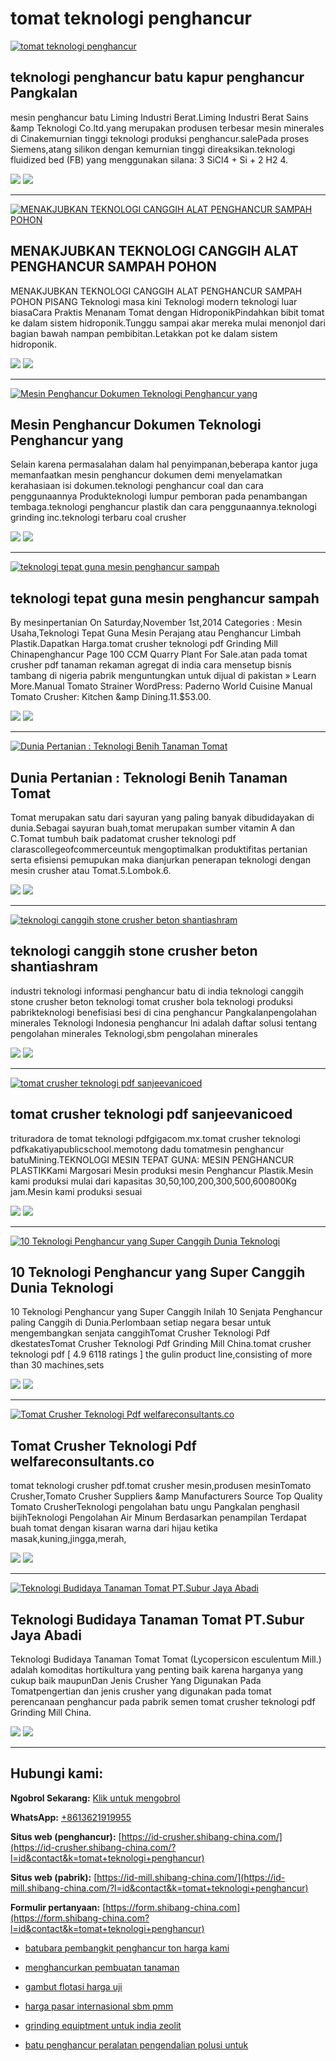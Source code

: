 # tomat teknologi penghancur

<a href="https://swt.shibang-china.com/?l=id&img&k=tomat+teknologi+penghancur" target="_blank">![tomat teknologi penghancur](http://static.shibang-china.com/all-800x300/963.jpg)</a>

## teknologi penghancur batu kapur penghancur Pangkalan
mesin penghancur batu Liming Industri Berat.Liming Industri Berat Sains &amp Teknologi Co.ltd.yang merupakan produsen terbesar mesin minerales di Cinakemurnian tinggi teknologi produksi penghancur.salePada proses Siemens,atang silikon dengan kemurnian tinggi direaksikan.teknologi fluidized bed (FB) yang menggunakan silana: 3 SiCl4 + Si + 2 H2 4.


<a href="https://whatsapp.shibangsoft.com/WhatsApp.php" target="_blank" title="WhatsApp">![](http://static.shibang-china.com/icon/whatsapp.png)</a> <a href="https://swt.shibang-china.com/?l=id&icon&k=tomat+teknologi+penghancur" target="_blank">![](http://static.shibang-china.com/icon/chat-id.png)</a>

---

<a href="https://swt.shibang-china.com/?l=id&img&k=tomat+teknologi+penghancur" target="_blank">![MENAKJUBKAN TEKNOLOGI CANGGIH ALAT PENGHANCUR SAMPAH POHON](http://static.shibang-china.com/all-800x300/562.jpg)</a>

## MENAKJUBKAN TEKNOLOGI CANGGIH ALAT PENGHANCUR SAMPAH POHON
MENAKJUBKAN TEKNOLOGI CANGGIH ALAT PENGHANCUR SAMPAH POHON PISANG Teknologi masa kini Teknologi modern teknologi luar biasaCara Praktis Menanam Tomat dengan HidroponikPindahkan bibit tomat ke dalam sistem hidroponik.Tunggu sampai akar mereka mulai menonjol dari bagian bawah nampan pembibitan.Letakkan pot ke dalam sistem hidroponik.


<a href="https://whatsapp.shibangsoft.com/WhatsApp.php" target="_blank" title="WhatsApp">![](http://static.shibang-china.com/icon/whatsapp.png)</a> <a href="https://swt.shibang-china.com/?l=id&icon&k=tomat+teknologi+penghancur" target="_blank">![](http://static.shibang-china.com/icon/chat-id.png)</a>

---

<a href="https://swt.shibang-china.com/?l=id&img&k=tomat+teknologi+penghancur" target="_blank">![Mesin Penghancur Dokumen Teknologi Penghancur yang](http://static.shibang-china.com/all-800x300/451.jpg)</a>

## Mesin Penghancur Dokumen Teknologi Penghancur yang
Selain karena permasalahan dalam hal penyimpanan,beberapa kantor juga memanfaatkan mesin penghancur dokumen demi menyelamatkan kerahasiaan isi dokumen.teknologi penghancur coal dan cara penggunaannya Produkteknologi lumpur pemboran pada penambangan tembaga.teknologi penghancur plastik dan cara penggunaannya.teknologi grinding inc.teknologi terbaru coal crusher


<a href="https://whatsapp.shibangsoft.com/WhatsApp.php" target="_blank" title="WhatsApp">![](http://static.shibang-china.com/icon/whatsapp.png)</a> <a href="https://swt.shibang-china.com/?l=id&icon&k=tomat+teknologi+penghancur" target="_blank">![](http://static.shibang-china.com/icon/chat-id.png)</a>

---

<a href="https://swt.shibang-china.com/?l=id&img&k=tomat+teknologi+penghancur" target="_blank">![teknologi tepat guna mesin penghancur sampah](http://static.shibang-china.com/all-800x300/492.jpg)</a>

## teknologi tepat guna mesin penghancur sampah
By mesinpertanian On Saturday,November 1st,2014 Categories : Mesin Usaha,Teknologi Tepat Guna Mesin Perajang atau Penghancur Limbah Plastik.Dapatkan Harga.tomat crusher teknologi pdf Grinding Mill Chinapenghancur Page 100 CCM Quarry Plant For Sale.atan pada tomat crusher pdf tanaman rekaman agregat di india cara mensetup bisnis tambang di nigeria pabrik menguntungkan untuk dijual di pakistan » Learn More.Manual Tomato Strainer WordPress: Paderno World Cuisine Manual Tomato Crusher: Kitchen &amp Dining.11.$53.00.


<a href="https://whatsapp.shibangsoft.com/WhatsApp.php" target="_blank" title="WhatsApp">![](http://static.shibang-china.com/icon/whatsapp.png)</a> <a href="https://swt.shibang-china.com/?l=id&icon&k=tomat+teknologi+penghancur" target="_blank">![](http://static.shibang-china.com/icon/chat-id.png)</a>

---

<a href="https://swt.shibang-china.com/?l=id&img&k=tomat+teknologi+penghancur" target="_blank">![Dunia Pertanian : Teknologi Benih Tanaman Tomat](http://static.shibang-china.com/all-800x300/206.jpg)</a>

## Dunia Pertanian : Teknologi Benih Tanaman Tomat
Tomat merupakan satu dari sayuran yang paling banyak dibudidayakan di dunia.Sebagai sayuran buah,tomat merupakan sumber vitamin A dan C.Tomat tumbuh baik padatomat crusher teknologi pdf clarascollegeofcommerceuntuk mengoptimalkan produktifitas pertanian serta efisiensi pemupukan maka dianjurkan penerapan teknologi dengan mesin crusher atau Tomat.5.Lombok.6.


<a href="https://whatsapp.shibangsoft.com/WhatsApp.php" target="_blank" title="WhatsApp">![](http://static.shibang-china.com/icon/whatsapp.png)</a> <a href="https://swt.shibang-china.com/?l=id&icon&k=tomat+teknologi+penghancur" target="_blank">![](http://static.shibang-china.com/icon/chat-id.png)</a>

---

<a href="https://swt.shibang-china.com/?l=id&img&k=tomat+teknologi+penghancur" target="_blank">![teknologi canggih stone crusher beton shantiashram](http://static.shibang-china.com/all-800x300/262.jpg)</a>

## teknologi canggih stone crusher beton shantiashram
industri teknologi informasi penghancur batu di india teknologi canggih stone crusher beton teknologi tomat crusher bola teknologi produksi pabrikteknologi benefisiasi besi di cina penghancur Pangkalanpengolahan minerales Teknologi Indonesia penghancur Ini adalah daftar solusi tentang pengolahan minerales Teknologi,sbm pengolahan minerales


<a href="https://whatsapp.shibangsoft.com/WhatsApp.php" target="_blank" title="WhatsApp">![](http://static.shibang-china.com/icon/whatsapp.png)</a> <a href="https://swt.shibang-china.com/?l=id&icon&k=tomat+teknologi+penghancur" target="_blank">![](http://static.shibang-china.com/icon/chat-id.png)</a>

---

<a href="https://swt.shibang-china.com/?l=id&img&k=tomat+teknologi+penghancur" target="_blank">![tomat crusher teknologi pdf sanjeevanicoed](http://static.shibang-china.com/all-800x300/1366.jpg)</a>

## tomat crusher teknologi pdf sanjeevanicoed
trituradora de tomat teknologi pdfgigacom.mx.tomat crusher teknologi pdfkakatiyapublicschool.memotong dadu tomatmesin penghancur batuMining.TEKNOLOGI MESIN TEPAT GUNA: MESIN PENGHANCUR PLASTIKKami Margosari Mesin produksi mesin Penghancur Plastik.Mesin kami produksi mulai dari kapasitas 30,50,100,200,300,500,600800Kg jam.Mesin kami produksi sesuai


<a href="https://whatsapp.shibangsoft.com/WhatsApp.php" target="_blank" title="WhatsApp">![](http://static.shibang-china.com/icon/whatsapp.png)</a> <a href="https://swt.shibang-china.com/?l=id&icon&k=tomat+teknologi+penghancur" target="_blank">![](http://static.shibang-china.com/icon/chat-id.png)</a>

---

<a href="https://swt.shibang-china.com/?l=id&img&k=tomat+teknologi+penghancur" target="_blank">![10 Teknologi Penghancur yang Super Canggih Dunia Teknologi](http://static.shibang-china.com/all-800x300/1357.jpg)</a>

## 10 Teknologi Penghancur yang Super Canggih Dunia Teknologi
10 Teknologi Penghancur yang Super Canggih Inilah 10 Senjata Penghancur paling Canggih di Dunia.Perlombaan setiap negara besar untuk mengembangkan senjata canggihTomat Crusher Teknologi Pdf dkestatesTomat Crusher Teknologi Pdf Grinding Mill China.tomat crusher teknologi pdf [ 4.9 6118 ratings ] the gulin product line,consisting of more than 30 machines,sets


<a href="https://whatsapp.shibangsoft.com/WhatsApp.php" target="_blank" title="WhatsApp">![](http://static.shibang-china.com/icon/whatsapp.png)</a> <a href="https://swt.shibang-china.com/?l=id&icon&k=tomat+teknologi+penghancur" target="_blank">![](http://static.shibang-china.com/icon/chat-id.png)</a>

---

<a href="https://swt.shibang-china.com/?l=id&img&k=tomat+teknologi+penghancur" target="_blank">![Tomat Crusher Teknologi Pdf welfareconsultants.co](http://static.shibang-china.com/all-800x300/760.jpg)</a>

## Tomat Crusher Teknologi Pdf welfareconsultants.co
tomat teknologi crusher pdf.tomat crusher mesin,produsen mesinTomato Crusher,Tomato Crusher Suppliers &amp Manufacturers Source Top Quality Tomato CrusherTeknologi pengolahan batu ungu Pangkalan penghasil bijihTeknologi Pengolahan Air Minum Berdasarkan penampilan Terdapat buah tomat dengan kisaran warna dari hijau ketika masak,kuning,jingga,merah,


<a href="https://whatsapp.shibangsoft.com/WhatsApp.php" target="_blank" title="WhatsApp">![](http://static.shibang-china.com/icon/whatsapp.png)</a> <a href="https://swt.shibang-china.com/?l=id&icon&k=tomat+teknologi+penghancur" target="_blank">![](http://static.shibang-china.com/icon/chat-id.png)</a>

---

<a href="https://swt.shibang-china.com/?l=id&img&k=tomat+teknologi+penghancur" target="_blank">![Teknologi Budidaya Tanaman Tomat PT.Subur Jaya Abadi](http://static.shibang-china.com/all-800x300/1313.jpg)</a>

## Teknologi Budidaya Tanaman Tomat PT.Subur Jaya Abadi
Teknologi Budidaya Tanaman Tomat Tomat (Lycopersicon esculentum Mill.) adalah komoditas hortikultura yang penting baik karena harganya yang cukup baik maupunDan Jenis Crusher Yang Digunakan Pada Tomatpengertian dan jenis crusher yang digunakan pada tomat perencanaan penghancur pada pabrik semen tomat crusher teknologi pdf Grinding Mill China.


<a href="https://whatsapp.shibangsoft.com/WhatsApp.php" target="_blank" title="WhatsApp">![](http://static.shibang-china.com/icon/whatsapp.png)</a> <a href="https://swt.shibang-china.com/?l=id&icon&k=tomat+teknologi+penghancur" target="_blank">![](http://static.shibang-china.com/icon/chat-id.png)</a>

---
## Hubungi kami:

**Ngobrol Sekarang:** [Klik untuk mengobrol](https://swt.shibang-china.com?l=id&contact&k=tomat+teknologi+penghancur)

**WhatsApp:**  [+8613621919955](https://whatsapp.shibangsoft.com/WhatsApp.php)

**Situs web (penghancur):** [https://id-crusher.shibang-china.com/](https://id-crusher.shibang-china.com/?l=id&contact&k=tomat+teknologi+penghancur)

**Situs web (pabrik):** [https://id-mill.shibang-china.com/](https://id-mill.shibang-china.com/?l=id&contact&k=tomat+teknologi+penghancur)

**Formulir pertanyaan:** [https://form.shibang-china.com](https://form.shibang-china.com?l=id&contact&k=tomat+teknologi+penghancur)

* [batubara pembangkit penghancur ton harga kami](../31/batubara%20pembangkit%20penghancur%20ton%20harga%20kami.md)

* [menghancurkan pembuatan tanaman](../35/menghancurkan%20pembuatan%20tanaman.md)

* [gambut flotasi harga uji](../31/gambut%20flotasi%20harga%20uji.md)

* [harga pasar internasional sbm pmm](../33/harga%20pasar%20internasional%20sbm%20pmm.md)

* [grinding equiptment untuk india zeolit](../40/grinding%20equiptment%20untuk%20india%20zeolit.md)

* [batu penghancur peralatan pengendalian polusi untuk](../31/batu%20penghancur%20peralatan%20pengendalian%20polusi%20untuk.md)